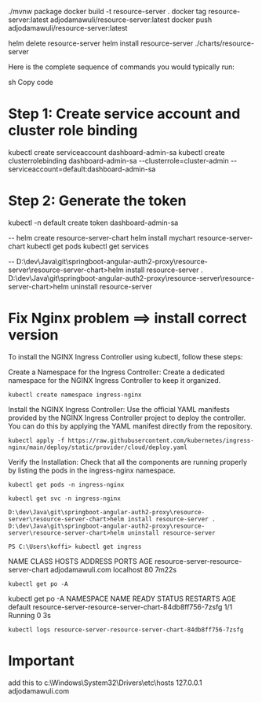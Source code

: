 ./mvnw package
docker build -t resource-server .
docker tag resource-server:latest adjodamawuli/resource-server:latest
docker push adjodamawuli/resource-server:latest


helm delete resource-server
helm install resource-server ./charts/resource-server


Here is the complete sequence of commands you would typically run:

sh
Copy code
# Step 1: Create service account and cluster role binding
kubectl create serviceaccount dashboard-admin-sa
kubectl create clusterrolebinding dashboard-admin-sa --clusterrole=cluster-admin --serviceaccount=default:dashboard-admin-sa

# Step 2: Generate the token
kubectl -n default create token dashboard-admin-sa



--
helm create resource-server-chart
helm install mychart resource-server-chart
kubectl get pods
kubectl get services

--
D:\dev\Java\git\springboot-angular-auth2-proxy\resource-server\resource-server-chart>helm install resource-server .
D:\dev\Java\git\springboot-angular-auth2-proxy\resource-server\resource-server-chart>helm uninstall resource-server


# Fix Nginx problem ==> install correct version 

To install the NGINX Ingress Controller using kubectl, follow these steps:

Create a Namespace for the Ingress Controller:
Create a dedicated namespace for the NGINX Ingress Controller to keep it organized.


    kubectl create namespace ingress-nginx

Install the NGINX Ingress Controller:
Use the official YAML manifests provided by the NGINX Ingress Controller project to deploy the controller. You can do this by applying the YAML manifest directly from the repository.


    kubectl apply -f https://raw.githubusercontent.com/kubernetes/ingress-nginx/main/deploy/static/provider/cloud/deploy.yaml
Verify the Installation:
Check that all the components are running properly by listing the pods in the ingress-nginx namespace.


    kubectl get pods -n ingress-nginx

    kubectl get svc -n ingress-nginx

    D:\dev\Java\git\springboot-angular-auth2-proxy\resource-server\resource-server-chart>helm install resource-server .
    D:\dev\Java\git\springboot-angular-auth2-proxy\resource-server\resource-server-chart>helm uninstall resource-server

    PS C:\Users\koffi> kubectl get ingress
NAME                                    CLASS    HOSTS              ADDRESS     PORTS   AGE
resource-server-resource-server-chart   <none>   adjodamawuli.com   localhost   80      7m22s

    kubectl get po -A
kubectl get po -A
NAMESPACE       NAME                                                     READY   STATUS      RESTARTS   AGE
default         resource-server-resource-server-chart-84db8ff756-7zsfg   1/1     Running     0          3s

    kubectl logs resource-server-resource-server-chart-84db8ff756-7zsfg

# Important
add this to c:\Windows\System32\Drivers\etc\hosts
127.0.0.1 adjodamawuli.com